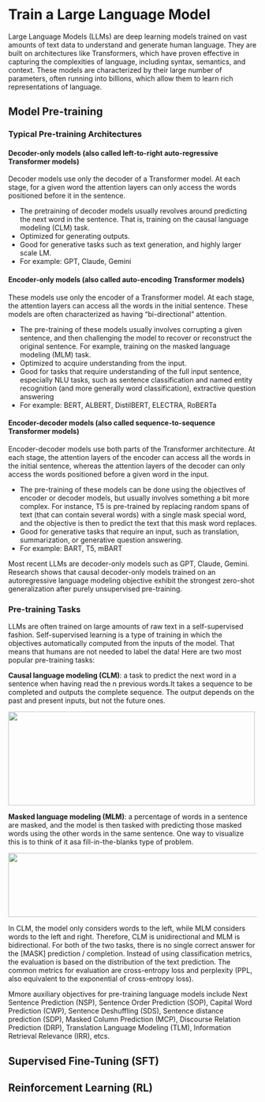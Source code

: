 # Train a Large Language Model
Large Language Models (LLMs) are deep learning models trained on vast amounts of text data to understand and generate human language. They are built on architectures like Transformers, which have proven effective in capturing the complexities of language, including syntax, semantics, and context. These models are characterized by their large number of parameters, often running into billions, which allow them to learn rich representations of language.

## Model Pre-training

###  Typical Pre-training Architectures

#### Decoder-only models (also called  left-to-right auto-regressive Transformer models)
Decoder models use only the decoder of a Transformer model. At each stage, for a given word the attention layers can only access the words positioned before it in the sentence. 
- The pretraining of decoder models usually revolves around predicting the next word in the sentence. That is, training on the causal language modeling (CLM) task.
- Optimized for generating outputs.
- Good for generative tasks such as text generation, and highly larger scale LM.
- For example: GPT, Claude, Gemini

#### Encoder-only models (also called auto-encoding Transformer models) 
These models use only the encoder of a Transformer model. At each stage, the attention layers can access all the words in the initial sentence. These models are often characterized as having “bi-directional” attention. 
- The pre-training of these models usually involves corrupting a given sentence, and then challenging the model to recover or reconstruct the original sentence. For example, training on the masked language modeling (MLM) task.
- Optimized to acquire understanding from the input.
- Good for tasks that require understanding of the full input sentence, especially NLU tasks, such as sentence classification and named entity recognition (and more generally word classification), extractive question answering 
- For example: BERT, ALBERT, DistilBERT, ELECTRA, RoBERTa

#### Encoder-decoder models (also called sequence-to-sequence Transformer models)
Encoder-decoder models use both parts of the Transformer architecture. At each stage, the attention layers of the encoder can access all the words in the initial sentence, whereas the attention layers of the decoder can only access the words positioned before a given word in the input.
- The pre-training of these models can be done using the objectives of encoder or decoder models, but usually involves something a bit more complex. For instance, T5 is pre-trained by replacing random spans of text (that can contain several words) with a single mask special word, and the objective is then to predict the text that this mask word replaces.
- Good for generative tasks that require an input, such as translation, summarization, or generative question answering.
- For example: BART, T5, mBART

Most recent LLMs are decoder-only models such as GPT, Claude, Gemini. Research shows that causal decoder-only models trained on an autoregressive language modeling objective exhibit the strongest zero-shot generalization after purely unsupervised pre-training. 


### Pre-training Tasks

LLMs are often trained on large amounts of raw text in a self-supervised fashion. Self-supervised learning is a type of training in which the objectives automatically computed from the inputs of the model. That means that humans are not needed to label the data! Here are two most popular pre-training tasks:

<strong>Causal language modeling (CLM)</strong>: a task to predict the next word in a sentence when having read the n previous words.It takes a sequence to be completed and outputs the complete sequence. The output depends on the past and present inputs, but not the future ones. 

<img src='https://media.licdn.com/dms/image/D5612AQEGMapa37P04A/article-inline_image-shrink_1500_2232/0/1678963893664?e=1727913600&v=beta&t=QJIefSssb5Qj-MqIKTTMALLer5nev6VSgWpWvbU02Jg' width="500" height="190">

<strong>Masked language modeling (MLM)</strong>: a percentage of words in a sentence are masked, and the model is then tasked with predicting those masked words using the other words in the same sentence. One way to visualize this is to think of it asa fill-in-the-blanks type of problem.

<img src='https://media.licdn.com/dms/image/D5612AQFKxvO7cb7FHw/article-inline_image-shrink_1500_2232/0/1678963947493?e=1727913600&v=beta&t=fqXHiH3-FQgwdipaW5cQ11HUVqzX5CLUHHP-8iOeLJY' width="510" height="130">

In CLM, the model only considers words to the left, while MLM considers words to the left and right. Therefore, CLM is unidirectional and MLM is bidirectional. For both of the two tasks, there is no single correct answer for the [MASK] prediction / completion. Instead of using classification metrics, the evaluation is based on the distribution of the text prediction. The common metrics for evaluation are cross-entropy loss and perplexity (PPL, also equivalent to the exponential of cross-entropy loss). 

Mmore auxiliary objectives for pre-training language models include Next Sentence Prediction (NSP), Sentence Order Prediction (SOP), Capital Word Prediction (CWP), Sentence Deshuffling (SDS), Sentence distance prediction (SDP), Masked Column Prediction (MCP), Discourse Relation Prediction (DRP), Translation Language Modeling (TLM), Information Retrieval Relevance (IRR), etcs.


## Supervised Fine-Tuning (SFT)

## Reinforcement Learning (RL)
